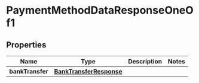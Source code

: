 

# PaymentMethodDataResponseOneOf1


## Properties

| Name | Type | Description | Notes |
|------------ | ------------- | ------------- | -------------|
|**bankTransfer** | [**BankTransferResponse**](BankTransferResponse.md) |  |  |



